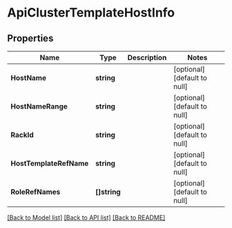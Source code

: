 # ApiClusterTemplateHostInfo

## Properties
Name | Type | Description | Notes
------------ | ------------- | ------------- | -------------
**HostName** | **string** |  | [optional] [default to null]
**HostNameRange** | **string** |  | [optional] [default to null]
**RackId** | **string** |  | [optional] [default to null]
**HostTemplateRefName** | **string** |  | [optional] [default to null]
**RoleRefNames** | **[]string** |  | [optional] [default to null]

[[Back to Model list]](../README.md#documentation-for-models) [[Back to API list]](../README.md#documentation-for-api-endpoints) [[Back to README]](../README.md)


